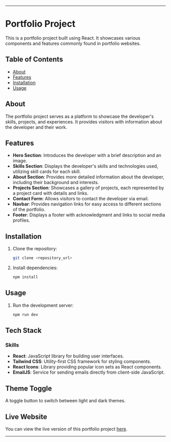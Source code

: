 
---

# Portfolio Project

This is a portfolio project built using React. It showcases various components and features commonly found in portfolio websites.

## Table of Contents

- [About](#about)
- [Features](#features)
- [Installation](#installation)
- [Usage](#usage)

## About

The portfolio project serves as a platform to showcase the developer's skills, projects, and experiences. It provides visitors with information about the developer and their work.

## Features

- **Hero Section**: Introduces the developer with a brief description and an image.
- **Skills Section**: Displays the developer's skills and technologies used, utilizing skill cards for each skill.
- **About Section**: Provides more detailed information about the developer, including their background and interests.
- **Projects Section**: Showcases a gallery of projects, each represented by a project card with details and links.
- **Contact Form**: Allows visitors to contact the developer via email.
- **Navbar**: Provides navigation links for easy access to different sections of the portfolio.
- **Footer**: Displays a footer with acknowledgment and links to social media profiles.

## Installation

1. Clone the repository:
    ```bash
    git clone <repository_url>
    ```
    
2. Install dependencies:
    ```bash
    npm install
    ```

## Usage

1. Run the development server:
    ```bash
    npm run dev
    ```


## Tech Stack

### Skills

- **React**: JavaScript library for building user interfaces.
- **Tailwind CSS**: Utility-first CSS framework for styling components.
- **React Icons**: Library providing popular icon sets as React components.
- **EmailJS**: Service for sending emails directly from client-side JavaScript.

## Theme Toggle

A toggle button to switch between light and dark themes.

## Live Website

You can view the live version of this portfolio project [here](https://lovepreetsing.netlify.app/).

---
